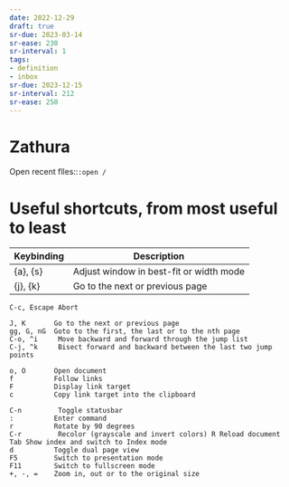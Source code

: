 ```yaml
---
date: 2022-12-29
draft: true
sr-due: 2023-03-14
sr-ease: 230
sr-interval: 1
tags:
- definition
- inbox
sr-due: 2023-12-15
sr-interval: 212
sr-ease: 250
---
```


# Zathura

Open recent flles::`:open /`

# Useful shortcuts, from most useful to least

| Keybinding | Description |
|------------|-------------|
| {a}, {s}     |  Adjust window in best-fit or width mode |
| {j}, {k}     |  Go to the next or previous page |

```
C-c, Escape Abort

J, K       Go to the next or previous page
gg, G, nG  Goto to the first, the last or to the nth page
C-o, ^i     Move backward and forward through the jump list
C-j, ^k     Bisect forward and backward between the last two jump points

o, O       Open document
f          Follow links
F          Display link target
c          Copy link target into the clipboard

C-n         Toggle statusbar
:          Enter command
r          Rotate by 90 degrees
C-r         Recolor (grayscale and invert colors) R Reload document Tab Show index and switch to Index mode
d          Toggle dual page view
F5         Switch to presentation mode
F11        Switch to fullscreen mode
+, -, =    Zoom in, out or to the original size
```